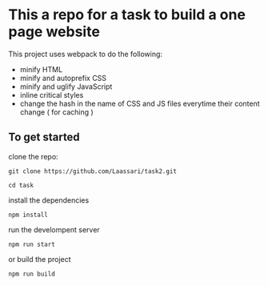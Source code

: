 # This a repo for a task to build a one page website

This project uses webpack to do the following:

- minify HTML
- minify and autoprefix CSS
- minify and uglify JavaScript
- inline critical styles
- change the hash in the name of CSS and JS files everytime their content change ( for caching )

## To get started

clone the repo:

`git clone https://github.com/Laassari/task2.git`

`cd task`

install the dependencies

`npm install`

run the develompent server

`npm run start`

or build the project

`npm run build`
